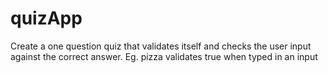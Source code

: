 # quizApp

Create a one question quiz that validates itself and checks the user input against the correct answer. 
Eg. pizza validates true when typed in an input

